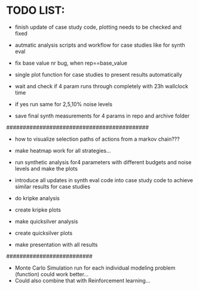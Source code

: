 # TODO LIST:

* finish update of case study code, plotting needs to be checked and fixed
* autmatic analysis scripts and workflow for case studies like for synth eval
* fix base value nr bug, when rep==base_value
* single plot function for case studies to present results automatically



* wait and check if 4 param runs through completely with 23h wallclock time
* if yes run same for 2,5,10% noise levels
* save final synth measurements for 4 params in repo and archive folder

###########################################

* how to visualize selection paths of actions from a markov chain???

* make heatmap work for all strategies...

* run synthetic analysis for4 parameters with different budgets and noise levels and make the plots

* introduce all updates in synth eval code into case study code to achieve similar results for case studies

* do kripke analysis
* create kripke plots
* make quicksilver analysis
* create quicksilver plots

* make presentation with all results


##########################


* Monte Carlo Simulation run for each individual modeling problem (function) could work better...
* Could also combine that with Reinforcement learning...
